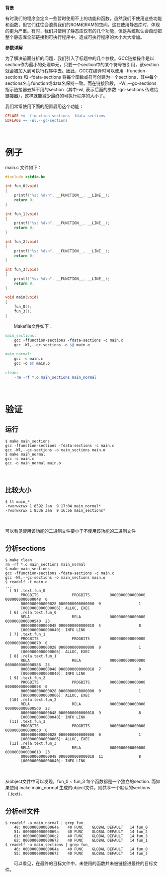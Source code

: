 **背景**

有时我们的程序会定义一些暂时使用不上的功能和函数，虽然我们不使用这些功能和函数，但它们往往会浪费我们的ROM和RAM的空间。这在使用静态库时，体现的更为严重。有时，我们只使用了静态库仅有的几个功能，但是系统默认会自动把整个静态库全部链接到可执行程序中，造成可执行程序的大小大大增加。

**参数详解**

为了解决前面分析的问题，我们引入了标题中的几个参数。GCC链接操作是以section作为最小的处理单元，只要一个section中的某个符号被引用，该section就会被加入到可执行程序中去。因此，GCC在编译时可以使用 -ffunction-sections 和 -fdata-sections 将每个函数或符号创建为一个sections，其中每个sections名与function或data名保持一致。而在链接阶段， -Wl,–-gc-sections 指示链接器去掉不用的section（其中-wl, 表示后面的参数 -gc-sections 传递给链接器），这样就能减少最终的可执行程序的大小了。

我们常常使用下面的配置启用这个功能：

```makefile
CFLAGS += -ffunction-sections -fdata-sections
LDFLAGS += -Wl,--gc-sections
```

　　

# 例子

main.c 文件如下：

```c
#include <stdio.h>
 
int fun_0(void)
{
    printf("%s: %d\n", __FUNCTION__, __LINE__);
    return 0;
}
 
int fun_1(void)
{
    printf("%s: %d\n", __FUNCTION__, __LINE__);
    return 0;
}
 
int fun_2(void)
{
    printf("%s: %d\n", __FUNCTION__, __LINE__);
    return 0;
}
 
int fun_3(void)
{
    printf("%s: %d\n", __FUNCTION__, __LINE__);
    return 0;
}
 
void main(void)
{
	fun_0();
    fun_3();
}
```

　　Makefile文件如下：

```makefile
main_sections:
	gcc -ffunction-sections -fdata-sections -c main.c
	gcc -Wl,--gc-sections -o $@ main.o
 
main_normal:
	gcc -c main.c
	gcc -o $@ main.o
 
clean:
	-rm -rf *.o main_sections main_normal
```

　　

# 验证

## 运行

```shell
$ make main_sections
gcc -ffunction-sections -fdata-sections -c main.c
gcc -Wl,--gc-sections -o main_sections main.o
$ make main_normal
gcc -c main.c
gcc -o main_normal main.o
```

　　

## 比较大小

```shell
$ ll main_*
-rwxrwxrwx 1 8592 Jan  9 17:04 main_normal*
-rwxrwxrwx 1 8336 Jan  9 16:56 main_sections*
```

　　

可以看见使用该功能的二进制文件要小于不使用该功能的二进制文件

## 分析sections

```shell
$ make clean
rm -rf *.o main_sections main_normal
$ make main_sections
gcc -ffunction-sections -fdata-sections -c main.c
gcc -Wl,--gc-sections -o main_sections main.o
$ readelf -t main.o
...
  [ 5] .text.fun_0
       PROGBITS               PROGBITS         0000000000000000  0000000000000048  0
       0000000000000028 0000000000000000  0                 1
       [0000000000000006]: ALLOC, EXEC
  [ 6] .rela.text.fun_0
       RELA                   RELA             0000000000000000  0000000000000540  23
       0000000000000048 0000000000000018  5                 8
       [0000000000000040]: INFO LINK
  [ 7] .text.fun_1
       PROGBITS               PROGBITS         0000000000000000  0000000000000070  0
       0000000000000028 0000000000000000  0                 1
       [0000000000000006]: ALLOC, EXEC
  [ 8] .rela.text.fun_1
       RELA                   RELA             0000000000000000  0000000000000588  23
       0000000000000048 0000000000000018  7                 8
       [0000000000000040]: INFO LINK
  [ 9] .text.fun_2
       PROGBITS               PROGBITS         0000000000000000  0000000000000098  0
       0000000000000028 0000000000000000  0                 1
       [0000000000000006]: ALLOC, EXEC
  [10] .rela.text.fun_2
       RELA                   RELA             0000000000000000  00000000000005d0  23
       0000000000000048 0000000000000018  9                 8
       [0000000000000040]: INFO LINK
  [11] .text.fun_3
       PROGBITS               PROGBITS         0000000000000000  00000000000000c0  0
       0000000000000028 0000000000000000  0                 1
       [0000000000000006]: ALLOC, EXEC
  [12] .rela.text.fun_3
       RELA                   RELA             0000000000000000  0000000000000618  23
       0000000000000048 0000000000000018  11                8
       [0000000000000040]: INFO LINK
```

　　

从object文件中可以发现，fun_0 ~ fun_3 每个函数都是一个独立的section. 
而如果使用 make main_normal 生成的object文件，则共享一个默认的sections（.text）。

## 分析elf文件

```shell
$ readelf -a main_normal | grep fun_
    48: 000000000000064a    40 FUNC    GLOBAL DEFAULT   14 fun_0
    51: 000000000000069a    40 FUNC    GLOBAL DEFAULT   14 fun_2
    61: 00000000000006c2    40 FUNC    GLOBAL DEFAULT   14 fun_3
    62: 0000000000000672    40 FUNC    GLOBAL DEFAULT   14 fun_1
$ readelf -a main_sections | grep fun_
    46: 000000000000064a    40 FUNC    GLOBAL DEFAULT   14 fun_0
    55: 0000000000000672    40 FUNC    GLOBAL DEFAULT   14 fun_3
```

　　可以看见，在最终的目标文件中，未使用的函数并未被链接进最终的目标文件。